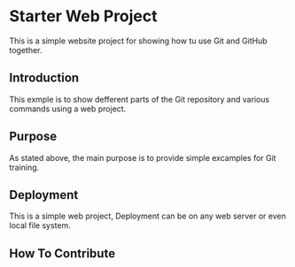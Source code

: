 # Starter Web Project

This is a simple website project for
showing how tu use Git and GitHub together.

## Introduction

This exmple is to show defferent parts
of the Git repository and various commands
using a web project.

## Purpose

As stated above, the main purpose is to
provide simple excamples for Git training.

## Deployment

This is a simple web project, Deployment
can be on any web server or even local
file system.

## How To Contribute